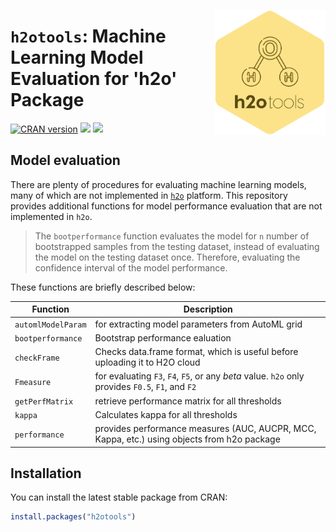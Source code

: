 <a href="https://github.com/haghish/h2otools"><img src='man/figures/logo.PNG' align="right" height="200" /></a>

`h2otools`: Machine Learning Model Evaluation for 'h2o' Package
===============================================================

[![CRAN version](http://www.r-pkg.org/badges/version/h2otools?color=2eb8b3)](https://cran.r-project.org/package=h2otools)  [![](https://cranlogs.r-pkg.org/badges/grand-total/h2otools?color=a958d1)](https://cran.r-project.org/package=h2otools) [![](man/figures/manual.svg)](https://CRAN.R-project.org/package=h2otools)


Model evaluation 
----------------

There are plenty of procedures for evaluating machine learning models, many of which are not implemented in [`h2o`](https://CRAN.R-project.org/package=h2o) platform. This repository provides additional functions for model performance evaluation that are not implemented in `h2o`. 

> The `bootperformance` function evaluates the model for `n` number of bootstrapped samples from the testing dataset, instead of evaluating the model on the testing dataset once. Therefore, evaluating the confidence interval of the model performance. 

These functions are briefly described below:

Function | Description
-------- | -----------
`automlModelParam` | for extracting model parameters from AutoML grid
`bootperformance`  | Bootstrap performance ealuation
`checkFrame`       | Checks data.frame format, which is useful before uploading it to H2O cloud
`Fmeasure`         | for evaluating `F3`, `F4`, `F5`, or any _beta_ value. `h2o` only provides `F0.5`, `F1`, and `F2`
`getPerfMatrix`    | retrieve performance matrix for all thresholds 
`kappa`            | Calculates kappa for all thresholds
`performance`      | provides performance measures (AUC, AUCPR, MCC, Kappa, etc.) using objects from h2o package 

Installation
------------

You can install the latest stable package from CRAN:

``` r
install.packages("h2otools")
```
